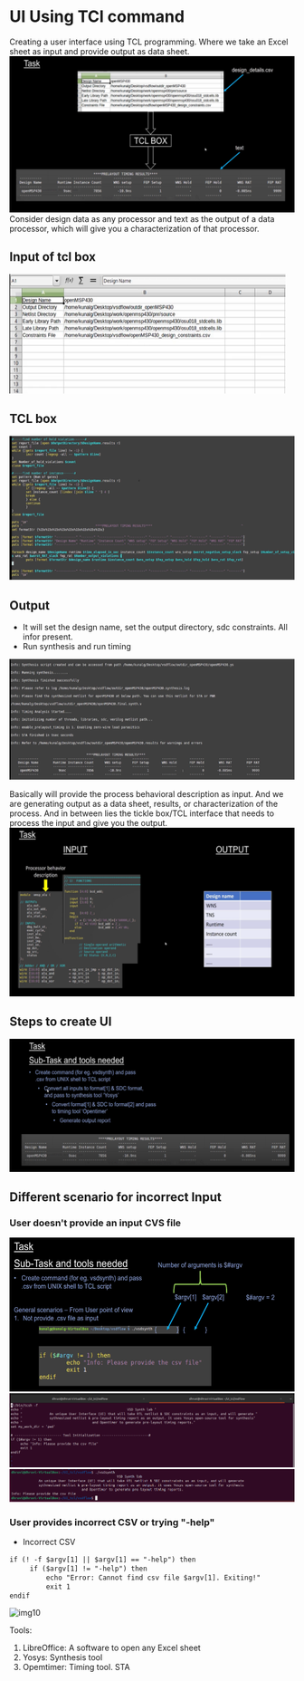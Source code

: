# UI Using TCl command
Creating a user interface using TCL programming. Where we take an Excel sheet as input and provide output as data sheet. 
![img1](https://github.com/Dhruvid98/TCL_UI/blob/main/Introduction%20and%20Tools%20/Images/img1.png)
Consider design data as any processor and text as the output of a data processor, which will give you a characterization of that processor. 

## Input of tcl box
![img2](https://github.com/Dhruvid98/TCL_UI/blob/main/Introduction%20and%20Tools%20/Images/img2.png)

## TCL box
![img3](https://github.com/Dhruvid98/TCL_UI/blob/main/Introduction%20and%20Tools%20/Images/img3.png)

## Output
* It will set the design name, set the output directory, sdc constraints. All infor present.
* Run synthesis and run timing

![img4](https://github.com/Dhruvid98/TCL_UI/blob/main/Introduction%20and%20Tools%20/Images/img4.png)

Basically will provide the process behavioral description as input. And we are generating output as a data sheet, results, or characterization of the process. And in between lies the tickle box/TCL interface that needs to process the input and give you the output. 
![img5](https://github.com/Dhruvid98/TCL_UI/blob/main/Introduction%20and%20Tools%20/Images/img5.png)

## Steps to create UI
![img6](https://github.com/Dhruvid98/TCL_UI/blob/main/Introduction%20and%20Tools%20/Images/img6.png)

## Different scenario for incorrect Input

### User doesn't provide an input CVS file
![img7](https://github.com/Dhruvid98/TCL_UI/blob/main/Introduction%20and%20Tools%20/Images/img7.png)
![img8](https://github.com/Dhruvid98/TCL_UI/blob/main/Introduction%20and%20Tools%20/Images/img8.png)
![img9](https://github.com/Dhruvid98/TCL_UI/blob/main/Introduction%20and%20Tools%20/Images/img9.png)  

### User provides incorrect CSV or trying "-help"
* Incorrect CSV
```
if (! -f $argv[1] || $argv[1] == "-help") then
     if ($argv[1] != "-help") then
         echo "Error: Cannot find csv file $argv[1]. Exiting!"
         exit 1
endif
```
![img10]()

Tools:
1. LibreOffice: A software to open any Excel sheet
2. Yosys: Synthesis tool
3. Opemtimer: Timing tool. STA
